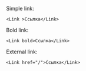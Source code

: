 Simple link:

    <Link >Ссылка</Link>

Bold link:

    <Link bold>Ссылка</Link>

External link:

    <Link href="/">Ссылка</Link>
